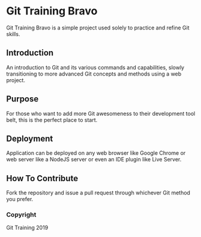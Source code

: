# Git Training Bravo

Git Training Bravo is a simple project used solely to practice and refine Git skills.

## Introduction

An introduction to Git and its various commands and capabilities, slowly transitioning to more advanced Git concepts and methods using a web project.

## Purpose

For those who want to add more Git awesomeness to their development tool belt, this is the perfect place to start.

## Deployment

Application can be deployed on any web browser like Google Chrome or web server like a NodeJS server or even an IDE plugin like Live Server.

## How To Contribute

Fork the repository and issue a pull request through whichever Git method you prefer.

### Copyright

Git Training 2019
